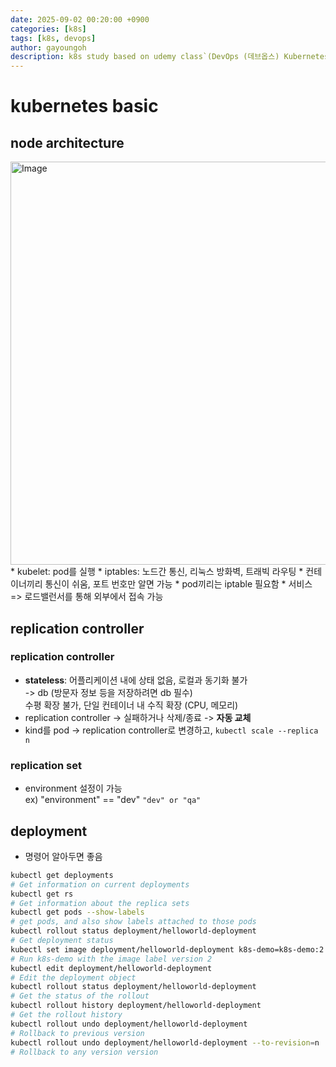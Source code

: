 ```yaml
---
date: 2025-09-02 00:20:00 +0900
categories: [k8s]
tags: [k8s, devops]
author: gayoungoh
description: k8s study based on udemy class`(DevOps (데브옵스) Kubernetes 완전 정복)`
---
```

# kubernetes basic
## node architecture
<img width="1416" height="645" alt="Image" src="https://github.com/user-attachments/assets/3ffb6254-83d6-4056-99a2-e4c4180c9474" />
* kubelet: pod를 실행
* iptables: 노드간 통신, 리눅스 방화벽, 트래빅 라우팅
* 컨테이너끼리 통신이 쉬움, 포트 번호만 알면 가능
* pod끼리는 iptable 필요함
* 서비스 => 로드밸런서를 통해 외부에서 접속 가능

## replication controller
### replication controller
* **stateless**: 어플리케이션 내에 상태 없음, 로컬과 동기화 불가 \
   -> db (방문자 정보 등을 저장하려면 db 필수) \
   수평 확장 불가, 단일 컨테이너 내 수직 확장 (CPU, 메모리)
* replication controller -> 실패하거나 삭제/종료 -> **자동 교체**
* kind를 pod -> replication controller로 변경하고, ```kubectl scale --replica n```

### replication set
* environment 설정이 가능\
    ex) "environment" == "dev" ```"dev" or "qa"```

## deployment
* 명령어 알아두면 좋음
```bash
kubectl get deployments
# Get information on current deployments
kubectl get rs
# Get information about the replica sets
kubectl get pods --show-labels
# get pods, and also show labels attached to those pods
kubectl rollout status deployment/helloworld-deployment
# Get deployment status
kubectl set image deployment/helloworld-deployment k8s-demo=k8s-demo:2
# Run k8s-demo with the image label version 2
kubectl edit deployment/helloworld-deployment
# Edit the deployment object
kubectl rollout status deployment/helloworld-deployment
# Get the status of the rollout
kubectl rollout history deployment/helloworld-deployment
# Get the rollout history
kubectl rollout undo deployment/helloworld-deployment
# Rollback to previous version
kubectl rollout undo deployment/helloworld-deployment --to-revision=n
# Rollback to any version version
```
